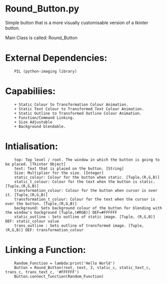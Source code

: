 # Round_Button.py
Simple button that is a more visually customisable version of a tkinter button.

Main Class is called: Round_Button

External Dependencies:
======================

        PIL (python-imaging library)

Capabiliies:
=============

        + Static Colour to Transformation Colour Animation.
        + Static Text Colour to Transformed Text Colour Animation.
        + Static Outline to Transformed Outline Colour Animation.
        + Function/Command Linking.
        + Size Adjustable
        + Background blendable.

Intialisation:
==============

        top: Top level / root. The window in which the button is going to be placed. [Tkinter Object]
        text: Text that is placed on the button. [String]
        Size: Multiplier for the size. [Integer]
        static_colour: Colour for the button when static. [Tuple,(R,G,B)]
        static_t_colour: Colour for the text when the button is static. [Tuple,(R,G,B)]
        transformation_colour: Colour for the button when cursor is over it. [Tuple,(R,G,B)]
        transformation_t_colour: Colour for the text when the cursor is over the button. [Tuple,(R,G,B)]
        background: Sets background colour of the button for blending with the window's background [Tuple,(#RGB)] DEF=#FFFFFF
        static_outline : Sets outline of static image. [Tuple, (R,G,B)] DEF: static_colour value
        trans_outline : Sets outline of transformed image. [Tuple, (R,G,B)] DEF: transformation_colour



Linking a Function:
===================

        Random_Function = lambda:print('Hello World')
        Button = Round_Button(root, text, 3, static_c, static_text_c, trans_c, trans_text_c, '#FFFFFF')
        Button.connect_function(Random_Function)
       


